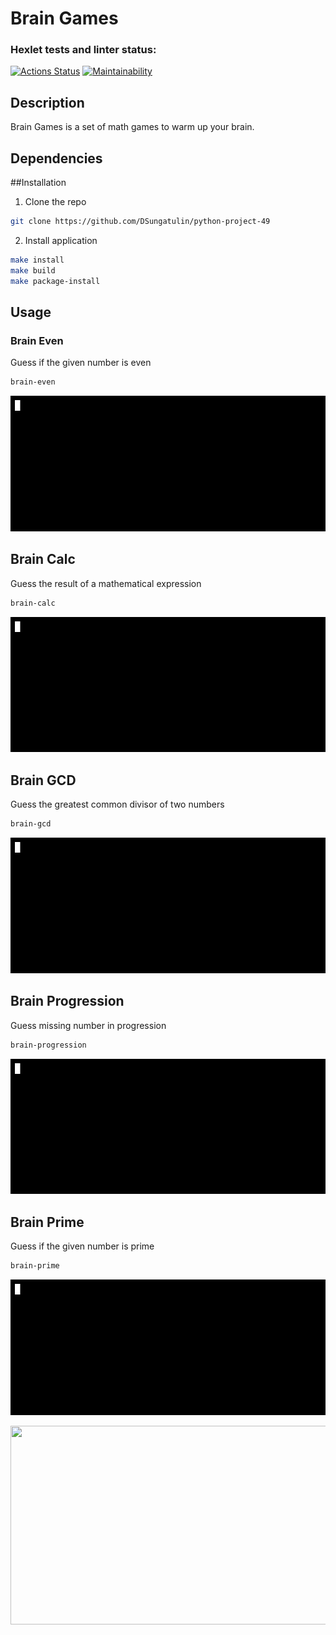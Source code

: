 # Brain Games
### Hexlet tests and linter status:
[![Actions Status](https://github.com/DSungatulin/python-project-49/workflows/hexlet-check/badge.svg)](https://github.com/DSungatulin/python-project-49/actions)
[![Maintainability](https://api.codeclimate.com/v1/badges/2581ad2594ed7cb96796/maintainability)](https://codeclimate.com/github/DSungatulin/python-project-49/maintainability)

## Description

Brain Games is a set of math games to warm up your brain.

## Dependencies

##Installation

1. Clone the repo

```bash
git clone https://github.com/DSungatulin/python-project-49
```
2. Install application

```bash
make install
make build
make package-install
```
## Usage

### Brain Even

Guess if the given number is even

```bash
brain-even
```

![](https://github.com/DSungatulin/python-project-49/blob/main/brain-even.gif)

## Brain Calc

Guess the result of a mathematical expression

```bash
brain-calc
```

![](https://github.com/DSungatulin/python-project-49/blob/main/brain-calc.gif)
## Brain GCD

Guess the greatest common divisor of two numbers

```bash
brain-gcd
```

![](https://github.com/DSungatulin/python-project-49/blob/main/brain-gcd.gif)

## Brain Progression

Guess missing number in progression

```bash
brain-progression
```

![](https://github.com/DSungatulin/python-project-49/blob/main/brain-progression.gif)

## Brain Prime

Guess if the given number is prime

```bash
brain-prime
```

![](https://github.com/DSungatulin/python-project-49/blob/main/brain-prime.gif)

<img src="https://media.giphy.com/media/vFKqnCdLPNOKc/giphy.gif" width="716" height="318" />
